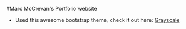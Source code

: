 #Marc McCrevan's Portfolio website

- Used this awesome bootstrap theme, check it out here: [Grayscale](http://startbootstrap.com/template-overviews/grayscale/)
